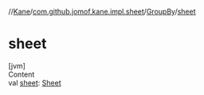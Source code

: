 //[Kane](../../index.md)/[com.github.jomof.kane.impl.sheet](../index.md)/[GroupBy](index.md)/[sheet](sheet.md)



# sheet  
[jvm]  
Content  
val [sheet](sheet.md): [Sheet](../-sheet/index.md)  



